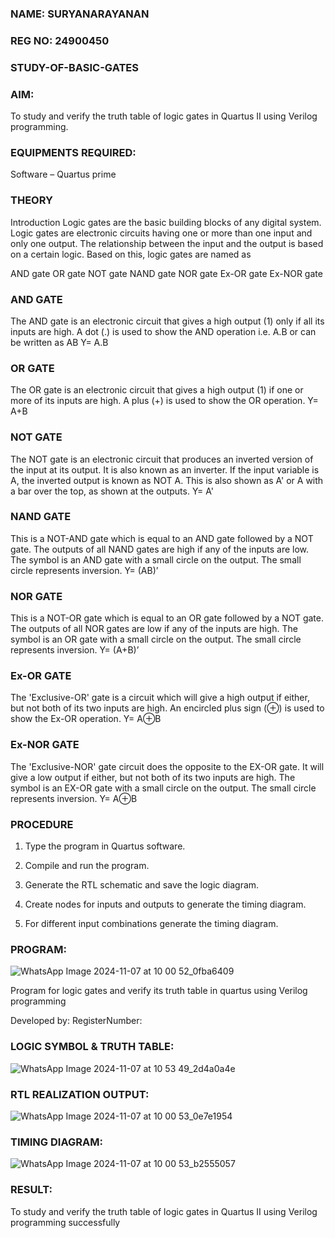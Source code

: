 ### NAME: SURYANARAYANAN
### REG NO: 24900450
### STUDY-OF-BASIC-GATES

### AIM: 

To study and verify the truth table of logic gates in Quartus II using Verilog programming.

### EQUIPMENTS REQUIRED:

Software – Quartus prime 

### THEORY

Introduction Logic gates are the basic building blocks of any digital system. Logic gates are electronic circuits having one or more than one input and only one output. The relationship between the input and the output is based on a certain logic. Based on this, logic gates are named as

AND gate OR gate NOT gate NAND gate NOR gate Ex-OR gate Ex-NOR gate

### AND GATE

The AND gate is an electronic circuit that gives a high output (1) only if all its inputs are high. A dot (.) is used to show the AND operation i.e. A.B or can be written as AB
Y= A.B

### OR GATE

The OR gate is an electronic circuit that gives a high output (1) if one or more of its inputs are high. A plus (+) is used to show the OR operation.
Y= A+B

### NOT GATE

The NOT gate is an electronic circuit that produces an inverted version of the input at its output. It is also known as an inverter. If the input variable is A, the inverted output is known as NOT A. This is also shown as A' or A with a bar over the top, as shown at the outputs.
Y= A'

### NAND GATE

This is a NOT-AND gate which is equal to an AND gate followed by a NOT gate. The outputs of all NAND gates are high if any of the inputs are low. The symbol is an AND gate with a small circle on the output. The small circle represents inversion.
Y= (AB)’

### NOR GATE

This is a NOT-OR gate which is equal to an OR gate followed by a NOT gate. The outputs of all NOR gates are low if any of the inputs are high. The symbol is an OR gate with a small circle on the output. The small circle represents inversion.
Y= (A+B)’

### Ex-OR GATE

The 'Exclusive-OR' gate is a circuit which will give a high output if either, but not both of its two inputs are high. An encircled plus sign (⊕) is used to show the Ex-OR operation.
Y= A⊕B

### Ex-NOR GATE

The 'Exclusive-NOR' gate circuit does the opposite to the EX-OR gate. It will give a low output if either, but not both of its two inputs are high. The symbol is an EX-OR gate with a small circle on the output. The small circle represents inversion.
Y= A⊕B

### PROCEDURE

1.	Type the program in Quartus software.

2.	Compile and run the program.

3.	Generate the RTL schematic and save the logic diagram.

4.	Create nodes for inputs and outputs to generate the timing diagram.

5.	For different input combinations generate the timing diagram.


### PROGRAM:
![WhatsApp Image 2024-11-07 at 10 00 52_0fba6409](https://github.com/user-attachments/assets/c84564d6-4b32-42ec-849d-f15e56fda905)

Program for logic gates and verify its truth table in quartus using Verilog programming

 Developed by: RegisterNumber: 
 
### LOGIC SYMBOL & TRUTH TABLE:
![WhatsApp Image 2024-11-07 at 10 53 49_2d4a0a4e](https://github.com/user-attachments/assets/cc0f57dd-def8-4c72-847f-ececaa603943)

### RTL REALIZATION OUTPUT:
![WhatsApp Image 2024-11-07 at 10 00 53_0e7e1954](https://github.com/user-attachments/assets/217c6612-ee37-409d-8635-6d174dabe3c4)


### TIMING DIAGRAM:
![WhatsApp Image 2024-11-07 at 10 00 53_b2555057](https://github.com/user-attachments/assets/44409721-26e5-422c-b27d-19574879c1b9)


### RESULT:

To study and verify the truth table of logic gates in Quartus II using Verilog programming successfully
